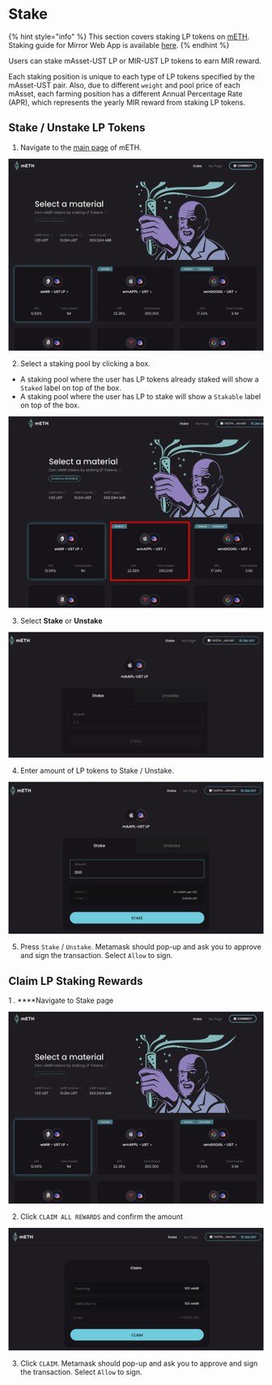 # Stake

{% hint style="info" %}
This section covers staking LP tokens on [mETH](https://eth.mirror.finance).   
Staking guide for Mirror Web App is available [here](../getting-started/stake.md).
{% endhint %}

Users can stake mAsset-UST LP or MIR-UST LP tokens to earn MIR reward. 

Each staking position is unique to each type of LP tokens specified by the mAsset-UST pair. Also, due to different `weight` and pool price of each mAsset, each farming position has a different Annual Percentage Rate \(APR\), which represents the yearly MIR reward from staking LP tokens.

## Stake / Unstake LP Tokens

1. Navigate to the [main page](https://eth.mirror.finance) of mETH.

![](../../.gitbook/assets/image%20%2810%29.png)

2. Select a staking pool by clicking a box. 

* A staking pool where the user has LP tokens already staked will show a `Staked` label on top of the box.
* A staking pool where the user has LP to stake will show a `Stakable` label on top of the box.

![](../../.gitbook/assets/image%20%288%29.png)

3. Select **Stake** or **Unstake**

![](../../.gitbook/assets/image%20%284%29.png)

4. Enter amount of LP tokens to Stake / Unstake. 

![](../../.gitbook/assets/image%20%283%29.png)

5. Press `Stake` / `Unstake`. Metamask should pop-up and ask you to approve and sign the transaction. Select `Allow` to sign.

## **Claim LP Staking Rewards**

1 .  ****Navigate to Stake page

![](../../.gitbook/assets/image%20%281%29.png)

2. Click `CLAIM ALL REWARDS` and confirm the amount

![](../../.gitbook/assets/image%20%286%29.png)

3. Click `CLAIM`. Metamask should pop-up and ask you to approve and sign the transaction. Select `Allow` to sign.

